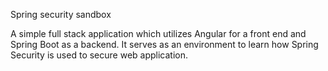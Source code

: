 Spring security sandbox

A simple full stack application which utilizes Angular for a front end and Spring Boot as a backend. It serves as an environment to learn how Spring Security is used to secure web application. 
